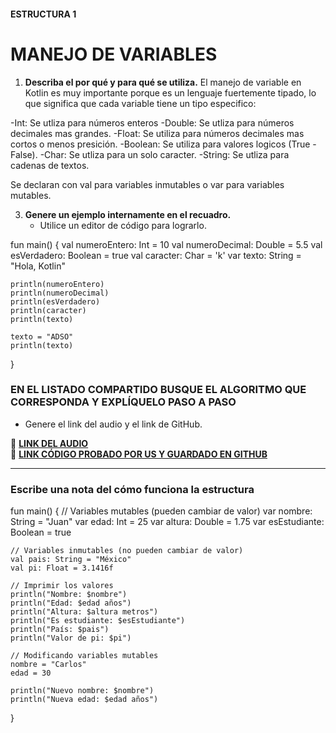 #### ESTRUCTURA 1  
# MANEJO DE VARIABLES  

1. **Describa el por qué y para qué se utiliza.**
  El manejo de variable en Kotlin es muy importante porque es un lenguaje fuertemente tipado, lo que significa que cada variable tiene un tipo especifico:

-Int: Se utliza para números enteros
-Double: Se utliza para números decimales mas grandes.
-Float: Se utiliza para números decimales mas cortos o menos presición.
-Boolean: Se utiliza para valores logicos (True -  False).
-Char: Se utliza para un solo caracter.
-String: Se utliza para cadenas de textos.

Se declaran con val para variables inmutables o var para variables mutables.

   
3. **Genere un ejemplo internamente en el recuadro.**  
   - Utilice un editor de código para lograrlo.  

fun main() {
    val numeroEntero: Int = 10
    val numeroDecimal: Double = 5.5
    val esVerdadero: Boolean = true
    val caracter: Char = 'k'
    var texto: String = "Hola, Kotlin"
    
    println(numeroEntero)
    println(numeroDecimal)
    println(esVerdadero)
    println(caracter)
    println(texto)
    
    texto = "ADSO"
    println(texto)
}

### EN EL LISTADO COMPARTIDO BUSQUE EL ALGORITMO QUE CORRESPONDA Y EXPLÍQUELO PASO A PASO  
- Genere el link del audio y el link de GitHub.  

🔗 **[LINK DEL AUDIO](#)**  
🔗 **[LINK CÓDIGO PROBADO POR US Y GUARDADO EN GITHUB](#)**  

---

### Escribe una nota del cómo funciona la estructura  

fun main() {
    // Variables mutables (pueden cambiar de valor)
    var nombre: String = "Juan"
    var edad: Int = 25
    var altura: Double = 1.75
    var esEstudiante: Boolean = true

    // Variables inmutables (no pueden cambiar de valor)
    val pais: String = "México"
    val pi: Float = 3.1416f

    // Imprimir los valores
    println("Nombre: $nombre")
    println("Edad: $edad años")
    println("Altura: $altura metros")
    println("Es estudiante: $esEstudiante")
    println("País: $pais")
    println("Valor de pi: $pi")

    // Modificando variables mutables
    nombre = "Carlos"
    edad = 30

    println("Nuevo nombre: $nombre")
    println("Nueva edad: $edad años")
}
